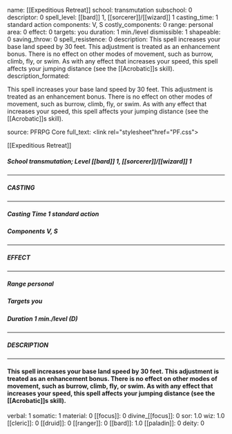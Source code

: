 name: [[Expeditious Retreat]]
school: transmutation
subschool: 0
descriptor: 0
spell_level: [[bard]] 1, [[sorcerer]]/[[wizard]] 1
casting_time: 1 standard action
components: V, S
costly_components: 0
range: personal
area: 0
effect: 0
targets: you
duration: 1 min./level
dismissible: 1
shapeable: 0
saving_throw: 0
spell_resistence: 0
description: This spell increases your base land speed by 30 feet. This adjustment is treated as an enhancement bonus. There is no effect on other modes of movement, such as burrow, climb, fly, or swim. As with any effect that increases your speed, this spell affects your jumping distance (see the [[Acrobatic]]s skill).
description_formated: <p>This spell increases your base land speed by 30 feet. This adjustment is treated as an enhancement bonus. There is no effect on other modes of movement, such as burrow, climb, fly, or swim. As with any effect that increases your speed, this spell affects your jumping distance (see the [[Acrobatic]]s skill).</p>
source: PFRPG Core
full_text: <link rel="stylesheet"href="PF.css"><div class="heading"><p class="alignleft">[[Expeditious Retreat]]</p><div style="clear: both;"></div></div><div><h5><b>School </b>transmutation; <b>Level </b>[[bard]] 1, [[sorcerer]]/[[wizard]] 1</h5></div><hr/><div><h5><b>CASTING</b></h5></div><hr/><div><h5><b>Casting Time </b>1 standard action</h5><h5><b>Components </b>V, S</h5></div><hr/><div><h5><b>EFFECT</b></h5></div><hr/><div><h5><b>Range </b>personal</h5><h5><b>Targets </b>you</h5><h5><b>Duration </b>1 min./level (D)</h5></div><hr/><div><h5><b>DESCRIPTION</b></h5></div><hr/><div><h4><p>This spell increases your base land speed by 30 feet. This adjustment is treated as an enhancement bonus. There is no effect on other modes of movement, such as burrow, climb, fly, or swim. As with any effect that increases your speed, this spell affects your jumping distance (see the [[Acrobatic]]s skill).</p></h4></div>
verbal: 1
somatic: 1
material: 0
[[focus]]: 0
divine_[[focus]]: 0
sor: 1.0
wiz: 1.0
[[cleric]]: 0
[[druid]]: 0
[[ranger]]: 0
[[bard]]: 1.0
[[paladin]]: 0
deity: 0
